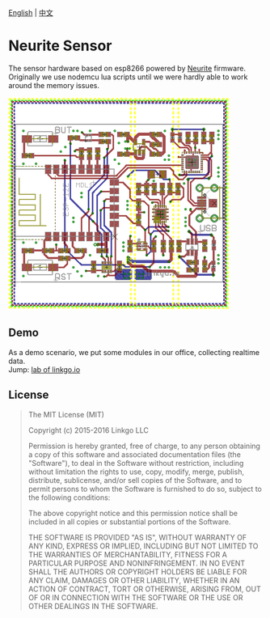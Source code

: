 [English](#) | [中文](#)

# Neurite Sensor

The sensor hardware based on esp8266 powered by [Neurite](https://github.com/linkgo/neurite) firmware.  
Originally we use nodemcu lua scripts until we were hardly able to work around the memory issues.

![neurite-sensor-hardware-brd-w](https://github.com/linkgo/neurite-sensor-hardware/blob/master/project/neurite-sensor-hardware-brd-w.png)

## Demo

As a demo scenario, we put some modules in our office, collecting realtime data.  
Jump: [lab of linkgo.io](http://lab.linkgo.io)

## License

> The MIT License (MIT)
>
> Copyright (c) 2015-2016 Linkgo LLC
>
> Permission is hereby granted, free of charge, to any person obtaining a copy
> of this software and associated documentation files (the "Software"), to deal
> in the Software without restriction, including without limitation the rights
> to use, copy, modify, merge, publish, distribute, sublicense, and/or sell
> copies of the Software, and to permit persons to whom the Software is
> furnished to do so, subject to the following conditions:
>
> The above copyright notice and this permission notice shall be included in all
> copies or substantial portions of the Software.
>
> THE SOFTWARE IS PROVIDED "AS IS", WITHOUT WARRANTY OF ANY KIND, EXPRESS OR
> IMPLIED, INCLUDING BUT NOT LIMITED TO THE WARRANTIES OF MERCHANTABILITY,
> FITNESS FOR A PARTICULAR PURPOSE AND NONINFRINGEMENT. IN NO EVENT SHALL THE
> AUTHORS OR COPYRIGHT HOLDERS BE LIABLE FOR ANY CLAIM, DAMAGES OR OTHER
> LIABILITY, WHETHER IN AN ACTION OF CONTRACT, TORT OR OTHERWISE, ARISING FROM,
> OUT OF OR IN CONNECTION WITH THE SOFTWARE OR THE USE OR OTHER DEALINGS IN THE
> SOFTWARE.

